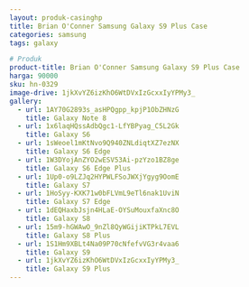 ```yaml
---
layout: produk-casinghp
title: Brian O'Conner Samsung Galaxy S9 Plus Case
categories: samsung
tags: galaxy

# Produk
product-title: Brian O'Conner Samsung Galaxy S9 Plus Case
harga: 90000
sku: hn-0329
image-drive: 1jkXvYZ6izKhO6WtDVxIzGcxxIyYPMy3_
gallery:
  - url: 1AY70G2893s_asHPQgpp_kpjP1ObZHNzG
    title: Galaxy Note 8
  - url: 1x6laqHQssAdbQgc1-LfYBPyag_C5L2Gk
    title: Galaxy S6
  - url: 1sWeoel1mKtNvo9Q940ZNLdiqtXZ7ezNX
    title: Galaxy S6 Edge
  - url: 1W3DYojAnZYO2wESV53Ai-pzYzo1BZ8ge
    title: Galaxy S6 Edge Plus
  - url: 1Up0-o9LZJq2HYPWLFSoJWXjYgyg9OomE
    title: Galaxy S7
  - url: 1HoSyy-KXK71w0bFLVmL9eTl6nak1UviN
    title: Galaxy S7 Edge
  - url: 1dEQHaxbJsjn4HLaE-OYSuMouxfaXnc8O
    title: Galaxy S8
  - url: 15m9-hGWAwO_9nZl8QyWGijiKTPkL7EVL
    title: Galaxy S8 Plus
  - url: 1S1Hm9XBLt4Na09P70cNfefvVG3r4vaa6
    title: Galaxy S9
  - url: 1jkXvYZ6izKhO6WtDVxIzGcxxIyYPMy3_
    title: Galaxy S9 Plus
---
```

